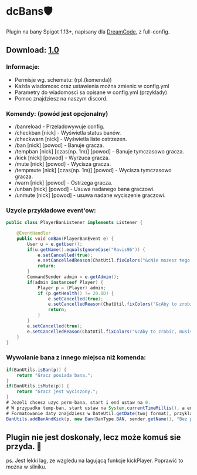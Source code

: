 # dcBans🛡️
Plugin na bany Spigot 1.13+, napisany dla [DreamCode](https://discord.gg/G8aFUSyfFh), z full-config.

## Download: [1.0](https://github.com/Ravis96/dcBans/releases)

### Informacje:
- Permisje wg. schematu: (rpl.(komenda))
- Każda wiadomosc oraz ustawienia można zmienic w config.yml
- Parametry do wiadomosci sa opisane w config.yml (przyklady)
- Pomoc znajdziesz na naszym discord.
### Komendy: (powód jest opcjonalny)
- /banreload - Przeladowywuje config.
- /checkban [nick] - Wyświetla status banów.
- /checkwarn [nick] - Wyświetla liste ostrzezen.
- /ban [nick] [powod] - Banuje gracza.
- /tempban [nick] [czas(np. 1m)] [powod] - Banuje tymczasowo gracza.
- /kick [nick] [powod] - Wyrzuca gracza.
- /mute [nick] [powod] - Wycisza gracza.
- /tempmute [nick] [czas(np. 1m)] [powod] - Wycisza tymczasowo gracza.
- /warn [nick] [powod] - Ostrzega gracza.
- /unban [nick] [powod] - Usuwa nadanego bana graczowi.
- /unmute [nick] [powod] - usuwa nadane wyciszenie graczowi.

### Uzycie przykładowe event'ow:
```java
public class PlayerBanListener implements Listener {

    @EventHandler
    public void onBan(PlayerBanEvent e) {
        User u = e.getUser();
        if(u.getName().equalsIgnoreCase("Ravis96")) {
            e.setCancelled(true);
            e.setCancelledReason(ChatUtil.fixColors("&cNie mozesz tego zrobic, bo bedziesz zalowal!"));
            return;
        }
        CommandSender admin = e.getAdmin();
        if(admin instanceof Player) {
            Player p = (Player) admin;
            if (p.getHealth() != 20.0D) {
                e.setCancelled(true);
                e.setCancelledReason(ChatUtil.fixColors("&cAby to zrobic, musisz miec pelne zycie!"));
                return;
            }
        }
        e.setCancelled(true);
        e.setCancelledReason(ChatUtil.fixColors("&cAby to zrobic, musisz byc graczem!"));
    }
}
```
### Wywolanie bana z innego miejsca niż komenda:
```java
if(BanUtils.isBan(p)) {
    return "Gracz posiada bana.";
}
if(BanUtils.isMute(p)) {
    return "Gracz jest wyciszony.";
}
# Jezeli chcesz uzyc perm-bana, start i end ustaw na 0.
# W przypadku temp-ban, start ustaw na System.currentTimeMillis(), a end na sekundy bana. (60s - 1min)
# Formatowanie daty znajdziesz w DateUtil.getDate(twoj format), przyklad masz w configu.
BanUtils.addBanAndKick(p, new Ban(BanType.BAN, sender.getName(), "Bez powodu", DateUtil.getDate(config.getDateFormat()), 0, 0);
```

## Plugin nie jest doskonały, lecz może komuś sie przyda. 🤭

ps. Jest lekki lag, ze wzgledu na lagującą funkcje kickPlayer.
Poprawić to można w silniku.
